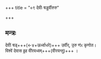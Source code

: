 +++
title = "०९ देवीः षडुर्वीरुरु"

+++
## मन्त्रः

देवीः॑ षड्+++(←४+ऊर्ध्वाधरे)+++ उर्वीर्, उ॒रु ण॑ᳵ कृणोत।  
विश्वे॑ देवास इ॒ह वी॑रयध्वम्+++(वीरयन्तु)+++ ।   
